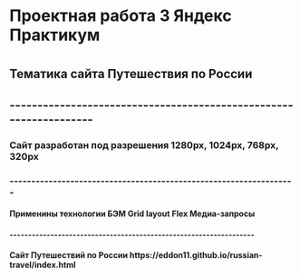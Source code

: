 <h1>Проектная работа 3 Яндекс Практикум<h1>

<h2>Тематика сайта Путешествия по России<h2>
------------------------------------------------------------------

<h3>Сайт разработан под разрешения 1280px, 1024px, 768px, 320px<h3>
------------------------------------------------------------------
<h4>Применины технологии
 БЭМ 
 Grid layout
 Flex
  Медиа-запросы
 <h4>
------------------------------------------------------------------
<h4>Сайт Путешествий по России https://eddon11.github.io/russian-travel/index.html<h4>

